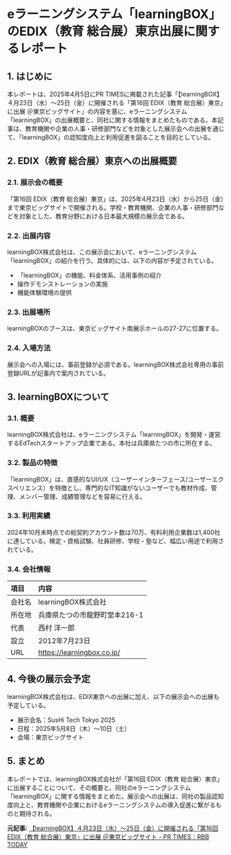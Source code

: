 # eラーニングシステム「learningBOX」のEDIX（教育 総合展）東京出展に関するレポート

## 1. はじめに

本レポートは、2025年4月5日にPR TIMESに掲載された記事「【learningBOX】４月23日（水）～25日（金）に開催される「第16回 EDIX（教育 総合展）東京」に出展 ＠東京ビッグサイト」の内容を基に、eラーニングシステム「learningBOX」の出展概要と、同社に関する情報をまとめたものである。本記事は、教育機関や企業の人事・研修部門などを対象とした展示会への出展を通じて、「learningBOX」の認知度向上と利用促進を図ることを目的としている。

## 2. EDIX（教育 総合展）東京への出展概要

### 2.1. 展示会の概要

「第16回 EDIX（教育 総合展）東京」は、2025年4月23日（水）から25日（金）まで東京ビッグサイトで開催される。学校・教育機関、企業の人事・研修部門などを対象とした、教育分野における日本最大規模の展示会である。

### 2.2. 出展内容

learningBOX株式会社は、この展示会において、eラーニングシステム「learningBOX」の紹介を行う。具体的には、以下の内容が予定されている。

* 「learningBOX」の機能、料金体系、活用事例の紹介
* 操作デモンストレーションの実施
* 機能体験環境の提供

### 2.3. 出展場所

learningBOXのブースは、東京ビッグサイト南展示ホールの27-27に位置する。

### 2.4. 入場方法

展示会への入場には、事前登録が必須である。learningBOX株式会社専用の事前登録URLが記事内で案内されている。

## 3. learningBOXについて

### 3.1. 概要

learningBOX株式会社は、eラーニングシステム「learningBOX」を開発・運営するEdTechスタートアップ企業である。本社は兵庫県たつの市に所在する。

### 3.2. 製品の特徴

「learningBOX」は、直感的なUI/UX（ユーザーインターフェース/ユーザーエクスペリエンス）を特徴とし、専門的なIT知識がないユーザーでも教材作成、管理、メンバー管理、成績管理などを容易に行える。

### 3.3. 利用実績

2024年10月末時点での総契約アカウント数は70万、有料利用企業数は1,400社に達している。検定・資格試験、社員研修、学校・塾など、幅広い用途で利用されている。

### 3.4. 会社情報

| 項目 | 内容 |
| :----------- | :------------------------------------ |
| 会社名 | learningBOX株式会社 |
| 所在地 | 兵庫県たつの市龍野町堂本216-1 |
| 代表 | 西村 洋一郎 |
| 設立 | 2012年7月23日 |
| URL | https://learningbox.co.jp/ |

## 4. 今後の展示会予定

learningBOX株式会社は、EDIX東京への出展に加え、以下の展示会への出展も予定している。

* 展示会名：SusHi Tech Tokyo 2025
* 日程：2025年5月8日（木）～10日（土）
* 会場：東京ビッグサイト

## 5. まとめ

本レポートでは、learningBOX株式会社が「第16回 EDIX（教育 総合展）東京」に出展することについて、その概要と、同社のeラーニングシステム「learningBOX」に関する情報をまとめた。展示会への出展は、同社の製品認知度向上と、教育機関や企業におけるeラーニングシステムの導入促進に繋がるものと期待される。


**元記事:** [【learningBOX】４月23日（水）～25日（金）に開催される「第16回 EDIX（教育 総合展）東京」に出展 ＠東京ビッグサイト - PR TIMES｜RBB TODAY](https://www.rbbtoday.com/release/prtimes2-today/20250405/1040683.html)